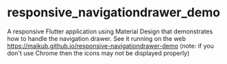 # responsive_navigationdrawer_demo
A responsive Flutter application using Material Design that demonstrates how to handle the navigation drawer. See it running on the web https://maikub.github.io/responsive-navigationdrawer-demo (note: if you don't use Chrome then the icons may not be displayed properly)

